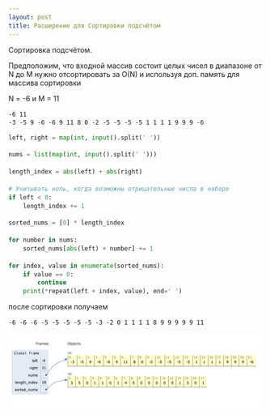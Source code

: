 ```yaml
---
layout: post
title: Расширение для Сортировки подсчётом
---
```


Сортировка подсчётом.

Предположим, что входной массив состоит целых чисел в диапазоне от N до M
нужно отсортировать за O(N) и используя доп. память для массива сортировки

N = -6 и M = 11


```text
-6 11
-3 -5 9 -6 -6 9 11 8 0 -2 -5 -5 -5 -5 1 1 1 1 9 9 9 -6
```



```python
left, right = map(int, input().split(' '))

nums = list(map(int, input().split(' ')))

length_index = abs(left) + abs(right)

# Учитывать ноль, когда возможны отрицательные числа в наборе
if left < 0:
    length_index += 1

sorted_nums = [0] * length_index

for number in nums:
    sorted_nums[abs(left) + number] += 1

for index, value in enumerate(sorted_nums):
    if value == 0:
        continue
    print(*repeat(left + index, value), end=' ')
```


после сортировки получаем


```text
-6 -6 -6 -5 -5 -5 -5 -5 -3 -2 0 1 1 1 1 8 9 9 9 9 9 11
```


![Состояние объектов](/images/nums.png)
